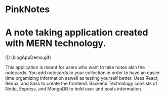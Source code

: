 # PinkNotes
# A note taking application created with MERN technology. 

![] (blogAppDemo.gif)

This application is meant for users who want to take notes akin the notecards. You add notecards to your collection in order to have an easier time orgamizing information
aswell as testing yourself better.
Uses React, Redux, and Sass to create the frontend.
Backend Technology consists of Node, Express, and MongoDB to hold user and posts information.
